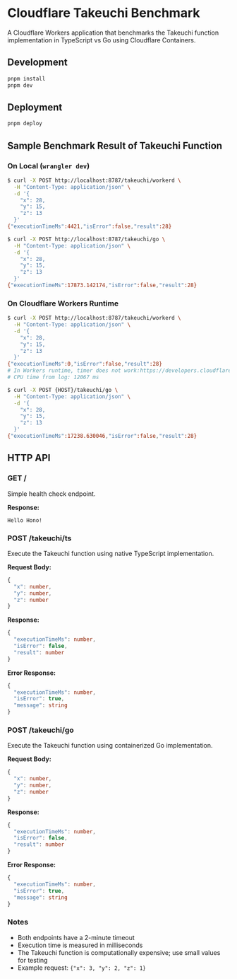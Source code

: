# Cloudflare Takeuchi Benchmark

A Cloudflare Workers application that benchmarks the Takeuchi function implementation in TypeScript vs Go using Cloudflare Containers.

## Development

```bash
pnpm install
pnpm dev
```

## Deployment

```bash
pnpm deploy
```

## Sample Benchmark Result of Takeuchi Function

### On Local (`wrangler dev`)

```bash
$ curl -X POST http://localhost:8787/takeuchi/workerd \
  -H "Content-Type: application/json" \
  -d '{
    "x": 28,
    "y": 15,
    "z": 13
  }'
{"executionTimeMs":4421,"isError":false,"result":28}

$ curl -X POST http://localhost:8787/takeuchi/go \
  -H "Content-Type: application/json" \
  -d '{
    "x": 28,
    "y": 15,
    "z": 13
  }'
{"executionTimeMs":17873.142174,"isError":false,"result":28}
```

### On Cloudflare Workers Runtime

```bash
$ curl -X POST http://localhost:8787/takeuchi/workerd \
  -H "Content-Type: application/json" \
  -d '{
    "x": 28,
    "y": 15,
    "z": 13
  }'
{"executionTimeMs":0,"isError":false,"result":28}
# In Workers runtime, timer does not work:https://developers.cloudflare.com/workers/reference/security-model/#step-1-disallow-timers-and-multi-threading
# CPU time from log: 12067 ms

$ curl -X POST {HOST}/takeuchi/go \
  -H "Content-Type: application/json" \
  -d '{
    "x": 28,
    "y": 15,
    "z": 13
  }'
{"executionTimeMs":17238.630046,"isError":false,"result":28}
```

## HTTP API

### GET /

Simple health check endpoint.

**Response:**

```
Hello Hono!
```

### POST /takeuchi/ts

Execute the Takeuchi function using native TypeScript implementation.

**Request Body:**

```ts
{
  "x": number,
  "y": number,
  "z": number
}
```

**Response:**

```ts
{
  "executionTimeMs": number,
  "isError": false,
  "result": number
}
```

**Error Response:**

```ts
{
  "executionTimeMs": number,
  "isError": true,
  "message": string
}
```

### POST /takeuchi/go

Execute the Takeuchi function using containerized Go implementation.

**Request Body:**

```ts
{
  "x": number,
  "y": number,
  "z": number
}
```

**Response:**

```ts
{
  "executionTimeMs": number,
  "isError": false,
  "result": number
}
```

**Error Response:**

```ts
{
  "executionTimeMs": number,
  "isError": true,
  "message": string
}
```

### Notes

- Both endpoints have a 2-minute timeout
- Execution time is measured in milliseconds
- The Takeuchi function is computationally expensive; use small values for testing
- Example request: `{"x": 3, "y": 2, "z": 1}`
